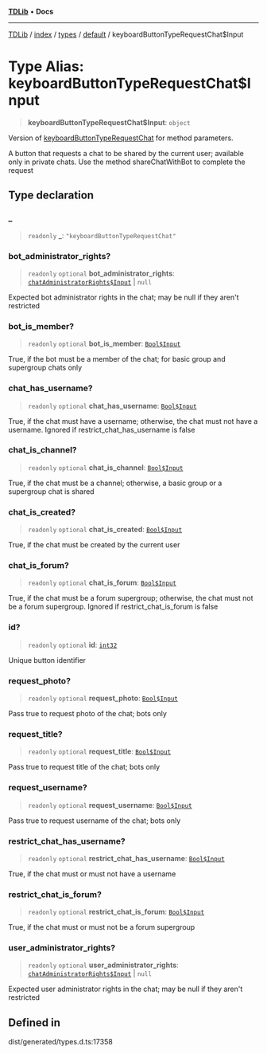 [**TDLib**](../../../../../../README.md) • **Docs**

***

[TDLib](../../../../../../modules.md) / [index](../../../../../README.md) / [types](../../../README.md) / [default](../README.md) / keyboardButtonTypeRequestChat$Input

# Type Alias: keyboardButtonTypeRequestChat$Input

> **keyboardButtonTypeRequestChat$Input**: `object`

Version of [keyboardButtonTypeRequestChat](keyboardButtonTypeRequestChat.md) for method parameters.

A button that requests a chat to be shared by the current user; available only in private chats. Use the method shareChatWithBot to complete the request

## Type declaration

### \_

> `readonly` **\_**: `"keyboardButtonTypeRequestChat"`

### bot\_administrator\_rights?

> `readonly` `optional` **bot\_administrator\_rights**: [`chatAdministratorRights$Input`](chatAdministratorRights$Input-1.md) \| `null`

Expected bot administrator rights in the chat; may be null if they aren't restricted

### bot\_is\_member?

> `readonly` `optional` **bot\_is\_member**: [`Bool$Input`](Bool$Input.md)

True, if the bot must be a member of the chat; for basic group and supergroup chats only

### chat\_has\_username?

> `readonly` `optional` **chat\_has\_username**: [`Bool$Input`](Bool$Input.md)

True, if the chat must have a username; otherwise, the chat must not have a username. Ignored if restrict_chat_has_username is false

### chat\_is\_channel?

> `readonly` `optional` **chat\_is\_channel**: [`Bool$Input`](Bool$Input.md)

True, if the chat must be a channel; otherwise, a basic group or a supergroup chat is shared

### chat\_is\_created?

> `readonly` `optional` **chat\_is\_created**: [`Bool$Input`](Bool$Input.md)

True, if the chat must be created by the current user

### chat\_is\_forum?

> `readonly` `optional` **chat\_is\_forum**: [`Bool$Input`](Bool$Input.md)

True, if the chat must be a forum supergroup; otherwise, the chat must not be a forum supergroup. Ignored if restrict_chat_is_forum is false

### id?

> `readonly` `optional` **id**: [`int32`](int32-1.md)

Unique button identifier

### request\_photo?

> `readonly` `optional` **request\_photo**: [`Bool$Input`](Bool$Input.md)

Pass true to request photo of the chat; bots only

### request\_title?

> `readonly` `optional` **request\_title**: [`Bool$Input`](Bool$Input.md)

Pass true to request title of the chat; bots only

### request\_username?

> `readonly` `optional` **request\_username**: [`Bool$Input`](Bool$Input.md)

Pass true to request username of the chat; bots only

### restrict\_chat\_has\_username?

> `readonly` `optional` **restrict\_chat\_has\_username**: [`Bool$Input`](Bool$Input.md)

True, if the chat must or must not have a username

### restrict\_chat\_is\_forum?

> `readonly` `optional` **restrict\_chat\_is\_forum**: [`Bool$Input`](Bool$Input.md)

True, if the chat must or must not be a forum supergroup

### user\_administrator\_rights?

> `readonly` `optional` **user\_administrator\_rights**: [`chatAdministratorRights$Input`](chatAdministratorRights$Input-1.md) \| `null`

Expected user administrator rights in the chat; may be null if they aren't restricted

## Defined in

dist/generated/types.d.ts:17358
